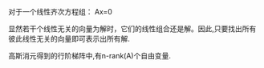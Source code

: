 
对于一个线性齐次方程组：
Ax=0

​显然若干个线性无关的向量为解时，它们的线性组合还是解。因此,只要找出所有彼此线性无关的向量即可表示出所有解.

高斯消元得到的行阶梯阵中,有n-rank(A)个自由变量.